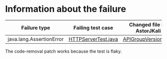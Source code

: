 # Information about the failure

| Failure type | Failing test case | Changed file by AstorJKali |
|--------------|-------------------|----------------------------|
| java.lang.AssertionError | [HTTPServerTest.java](https://github.com/repairnator/repairnator-experiments-one-failing-test-case/blob/71c0bd6a1787ecf0b75534b73ddda4046cb6d220/api-server/src/test/java/io/enmasse/api/server/HTTPServerTest.java#L75) | [APIGroupVersion.java](https://github.com/repairnator/repairnator-experiments-one-failing-test-case/blob/71c0bd6a1787ecf0b75534b73ddda4046cb6d220/api-server/src/main/java/io/enmasse/api/v1/types/APIGroupVersion.java#L25)|

The code-removal patch works because the test is flaky.
